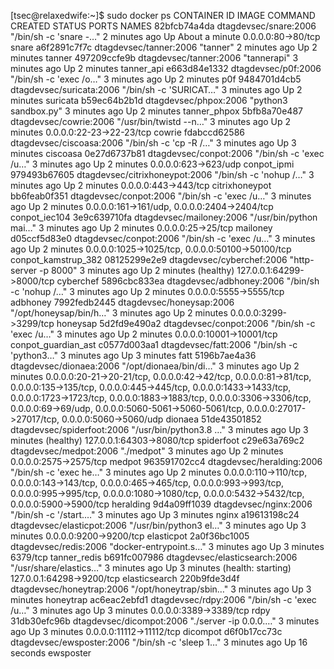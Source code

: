 [tsec@relaxedwife:~]$ sudo docker ps
CONTAINER ID        IMAGE                            COMMAND                  CREATED             STATUS                            PORTS                                                                                                                                                                                                                                                                                                                  NAMES
82bfcb74a4da        dtagdevsec/snare:2006            "/bin/sh -c 'snare -…"   2 minutes ago       Up About a minute                 0.0.0.0:80->80/tcp                                                                                                                                                                                                                                                                                                     snare
a6f2891c7f7c        dtagdevsec/tanner:2006           "tanner"                 2 minutes ago       Up 2 minutes                                                                                                                                                                                                                                                                                                                                             tanner
497209ccfe9b        dtagdevsec/tanner:2006           "tannerapi"              3 minutes ago       Up 2 minutes                                                                                                                                                                                                                                                                                                                                             tanner_api
e663d84e1332        dtagdevsec/p0f:2006              "/bin/sh -c 'exec /o…"   3 minutes ago       Up 2 minutes                                                                                                                                                                                                                                                                                                                                             p0f
9484701d4cb5        dtagdevsec/suricata:2006         "/bin/sh -c 'SURICAT…"   3 minutes ago       Up 2 minutes                                                                                                                                                                                                                                                                                                                                             suricata
b59ec64b2b1d        dtagdevsec/phpox:2006            "python3 sandbox.py"     3 minutes ago       Up 2 minutes                                                                                                                                                                                                                                                                                                                                             tanner_phpox
5bfb8a70e487        dtagdevsec/cowrie:2006           "/usr/bin/twistd --n…"   3 minutes ago       Up 2 minutes                      0.0.0.0:22-23->22-23/tcp                                                                                                                                                                                                                                                                                               cowrie
fdabccd62586        dtagdevsec/ciscoasa:2006         "/bin/sh -c 'cp -R /…"   3 minutes ago       Up 3 minutes                                                                                                                                                                                                                                                                                                                                             ciscoasa
0e27d6737b81        dtagdevsec/conpot:2006           "/bin/sh -c 'exec /u…"   3 minutes ago       Up 2 minutes                      0.0.0.0:623->623/udp                                                                                                                                                                                                                                                                                                   conpot_ipmi
979493b67605        dtagdevsec/citrixhoneypot:2006   "/bin/sh -c 'nohup /…"   3 minutes ago       Up 2 minutes                      0.0.0.0:443->443/tcp                                                                                                                                                                                                                                                                                                   citrixhoneypot
bb6feab0f351        dtagdevsec/conpot:2006           "/bin/sh -c 'exec /u…"   3 minutes ago       Up 2 minutes                      0.0.0.0:161->161/udp, 0.0.0.0:2404->2404/tcp                                                                                                                                                                                                                                                                           conpot_iec104
3e9c639710fa        dtagdevsec/mailoney:2006         "/usr/bin/python mai…"   3 minutes ago       Up 2 minutes                      0.0.0.0:25->25/tcp                                                                                                                                                                                                                                                                                                     mailoney
d05ccf5d83e0        dtagdevsec/conpot:2006           "/bin/sh -c 'exec /u…"   3 minutes ago       Up 2 minutes                      0.0.0.0:1025->1025/tcp, 0.0.0.0:50100->50100/tcp                                                                                                                                                                                                                                                                       conpot_kamstrup_382
08125299e2e9        dtagdevsec/cyberchef:2006        "http-server -p 8000"    3 minutes ago       Up 2 minutes (healthy)            127.0.0.1:64299->8000/tcp                                                                                                                                                                                                                                                                                              cyberchef
5896cbc833ea        dtagdevsec/adbhoney:2006         "/bin/sh -c 'nohup /…"   3 minutes ago       Up 2 minutes                      0.0.0.0:5555->5555/tcp                                                                                                                                                                                                                                                                                                 adbhoney
7992fedb2445        dtagdevsec/honeysap:2006         "/opt/honeysap/bin/h…"   3 minutes ago       Up 2 minutes                      0.0.0.0:3299->3299/tcp                                                                                                                                                                                                                                                                                                 honeysap
5d2fd9e490a2        dtagdevsec/conpot:2006           "/bin/sh -c 'exec /u…"   3 minutes ago       Up 2 minutes                      0.0.0.0:10001->10001/tcp                                                                                                                                                                                                                                                                                               conpot_guardian_ast
c0577d003aa1        dtagdevsec/fatt:2006             "/bin/sh -c 'python3…"   3 minutes ago       Up 3 minutes                                                                                                                                                                                                                                                                                                                                             fatt
5196b7ae4a36        dtagdevsec/dionaea:2006          "/opt/dionaea/bin/di…"   3 minutes ago       Up 2 minutes                      0.0.0.0:20-21->20-21/tcp, 0.0.0.0:42->42/tcp, 0.0.0.0:81->81/tcp, 0.0.0.0:135->135/tcp, 0.0.0.0:445->445/tcp, 0.0.0.0:1433->1433/tcp, 0.0.0.0:1723->1723/tcp, 0.0.0.0:1883->1883/tcp, 0.0.0.0:3306->3306/tcp, 0.0.0.0:69->69/udp, 0.0.0.0:5060-5061->5060-5061/tcp, 0.0.0.0:27017->27017/tcp, 0.0.0.0:5060->5060/udp   dionaea
51de43501852        dtagdevsec/spiderfoot:2006       "/usr/bin/python3.8 …"   3 minutes ago       Up 3 minutes (healthy)            127.0.0.1:64303->8080/tcp                                                                                                                                                                                                                                                                                              spiderfoot
c29e63a769c2        dtagdevsec/medpot:2006           "./medpot"               3 minutes ago       Up 2 minutes                      0.0.0.0:2575->2575/tcp                                                                                                                                                                                                                                                                                                 medpot
963591702cc4        dtagdevsec/heralding:2006        "/bin/sh -c 'exec he…"   3 minutes ago       Up 2 minutes                      0.0.0.0:110->110/tcp, 0.0.0.0:143->143/tcp, 0.0.0.0:465->465/tcp, 0.0.0.0:993->993/tcp, 0.0.0.0:995->995/tcp, 0.0.0.0:1080->1080/tcp, 0.0.0.0:5432->5432/tcp, 0.0.0.0:5900->5900/tcp                                                                                                                                   heralding
9d4a09ff1039        dtagdevsec/nginx:2006            "/bin/sh -c '/start.…"   3 minutes ago       Up 3 minutes                                                                                                                                                                                                                                                                                                                                             nginx
a19613198c24        dtagdevsec/elasticpot:2006       "/usr/bin/python3 el…"   3 minutes ago       Up 3 minutes                      0.0.0.0:9200->9200/tcp                                                                                                                                                                                                                                                                                                 elasticpot
2a0f36bc1005        dtagdevsec/redis:2006            "docker-entrypoint.s…"   3 minutes ago       Up 3 minutes                      6379/tcp                                                                                                                                                                                                                                                                                                               tanner_redis
b691fc007986        dtagdevsec/elasticsearch:2006    "/usr/share/elastics…"   3 minutes ago       Up 3 minutes (health: starting)   127.0.0.1:64298->9200/tcp                                                                                                                                                                                                                                                                                              elasticsearch
220b9fde3d4f        dtagdevsec/honeytrap:2006        "/opt/honeytrap/sbin…"   3 minutes ago       Up 3 minutes                                                                                                                                                                                                                                                                                                                                             honeytrap
ac6eac2ebfd1        dtagdevsec/rdpy:2006             "/bin/sh -c 'exec /u…"   3 minutes ago       Up 3 minutes                      0.0.0.0:3389->3389/tcp                                                                                                                                                                                                                                                                                                 rdpy
31db30efc96b        dtagdevsec/dicompot:2006         "./server -ip 0.0.0.…"   3 minutes ago       Up 3 minutes                      0.0.0.0:11112->11112/tcp                                                                                                                                                                                                                                                                                               dicompot
d6f0b17cc73c        dtagdevsec/ewsposter:2006        "/bin/sh -c 'sleep 1…"   3 minutes ago       Up 16 seconds                                                                                                                                                                                                                                                                                                                                            ewsposter
